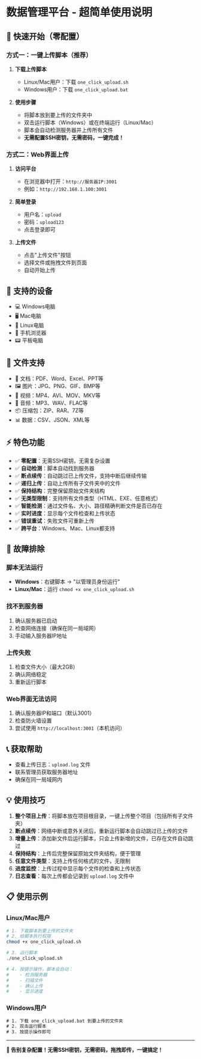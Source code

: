 # 数据管理平台 - 超简单使用说明

## 🚀 快速开始（零配置）

### 方式一：一键上传脚本（推荐）
1. **下载上传脚本**
   - Linux/Mac用户：下载 `one_click_upload.sh`
   - Windows用户：下载 `one_click_upload.bat`

2. **使用步骤**
   - 将脚本放到要上传的文件夹中
   - 双击运行脚本（Windows）或在终端运行（Linux/Mac）
   - 脚本会自动检测服务器并上传所有文件
   - **无需配置SSH密钥，无需密码，一键完成！**

### 方式二：Web界面上传
1. **访问平台**
   - 在浏览器中打开：`http://服务器IP:3001`
   - 例如：`http://192.168.1.100:3001`

2. **简单登录**
   - 用户名：`upload`
   - 密码：`upload123`
   - 点击登录即可

3. **上传文件**
   - 点击"上传文件"按钮
   - 选择文件或拖拽文件到页面
   - 自动开始上传

## 📱 支持的设备
- 💻 Windows电脑
- 🖥️ Mac电脑  
- 🐧 Linux电脑
- 📱 手机浏览器
- 📟 平板电脑

## 📁 文件支持
- 📄 文档：PDF、Word、Excel、PPT等
- 🖼️ 图片：JPG、PNG、GIF、BMP等
- 🎥 视频：MP4、AVI、MOV、MKV等
- 🎵 音频：MP3、WAV、FLAC等
- 📦 压缩包：ZIP、RAR、7Z等
- 📊 数据：CSV、JSON、XML等

## ⚡ 特色功能
- ✅ **零配置**：无需SSH密钥，无需复杂设置
- ✅ **自动检测**：脚本自动找到服务器
- ✅ **断点续传**：自动跳过已上传文件，支持中断后继续传输
- ✅ **递归上传**：自动上传所有子文件夹中的文件
- ✅ **保持结构**：完整保留原始文件夹结构
- ✅ **无类型限制**：支持所有文件类型（HTML、EXE、任意格式）
- ✅ **智能检测**：通过文件名、大小、路径精确判断文件是否已存在
- ✅ **实时进度**：显示每个文件检查和上传状态
- ✅ **错误重试**：失败文件可重新上传
- ✅ **跨平台**：Windows、Mac、Linux都支持

## 🔧 故障排除

### 脚本无法运行
- **Windows**：右键脚本 → "以管理员身份运行"
- **Linux/Mac**：运行 `chmod +x one_click_upload.sh`

### 找不到服务器
1. 确认服务器已启动
2. 检查网络连接（确保在同一局域网）
3. 手动输入服务器IP地址

### 上传失败
1. 检查文件大小（最大2GB）
2. 确认网络稳定
3. 重新运行脚本

### Web界面无法访问
1. 确认服务器IP和端口（默认3001）
2. 检查防火墙设置
3. 尝试使用 `http://localhost:3001`（本机访问）

## 📞 获取帮助
- 查看上传日志：`upload.log` 文件
- 联系管理员获取服务器地址
- 确保在同一局域网内

## 💡 使用技巧
1. **整个项目上传**：将脚本放在项目根目录，一键上传整个项目（包括所有子文件夹）
2. **断点续传**：网络中断或意外关闭后，重新运行脚本会自动跳过已上传的文件
3. **增量上传**：添加新文件后运行脚本，只会上传新增的文件，已存在文件自动跳过
4. **保持结构**：上传后完整保留原始文件夹结构，便于管理
5. **任意文件类型**：支持上传任何格式的文件，无限制
6. **进度监控**：上传过程中显示每个文件的检查和上传状态
7. **日志查看**：每次上传都会记录到 `upload.log` 文件中

## 📋 使用示例

### Linux/Mac用户
```bash
# 1. 下载脚本到要上传的文件夹
# 2. 给脚本执行权限
chmod +x one_click_upload.sh

# 3. 运行脚本
./one_click_upload.sh

# 4. 按提示操作，脚本会自动：
#    - 检测服务器
#    - 扫描文件
#    - 确认上传
#    - 显示进度
```

### Windows用户
```cmd
# 1. 下载 one_click_upload.bat 到要上传的文件夹
# 2. 双击运行脚本
# 3. 按提示操作即可
```

---

**🎉 告别复杂配置！无需SSH密钥，无需密码，拖拽即传，一键搞定！**